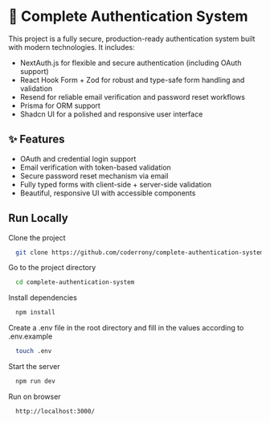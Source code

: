 
# 🔐 Complete Authentication System
This project is a fully secure, production-ready authentication system built with modern technologies. It includes:
- NextAuth.js for flexible and secure authentication (including OAuth support)
- React Hook Form + Zod for robust and type-safe form handling and validation
- Resend for reliable email verification and password reset workflows
- Prisma for ORM support
- Shadcn UI for a polished and responsive user interface

## ✨ Features
- OAuth and credential login support
- Email verification with token-based validation
- Secure password reset mechanism via email
- Fully typed forms with client-side + server-side validation
- Beautiful, responsive UI with accessible components

## Run Locally
Clone the project

```bash
  git clone https://github.com/coderrony/complete-authentication-system.git
```

Go to the project directory

```bash
  cd complete-authentication-system
```

Install dependencies

```bash
  npm install
```
Create a .env file in the root directory and fill in the values according to .env.example

```bash
  touch .env
```

Start the server

```bash
  npm run dev
```

Run on browser

```bash
  http://localhost:3000/
```



